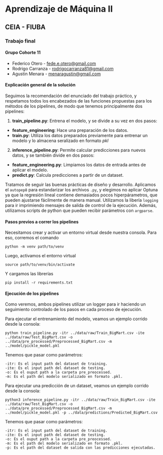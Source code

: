 # Aprendizaje de Máquina II

## CEIA - FIUBA

### Trabajo final

#### Grupo Cohorte 11
- Federico Otero - fede.e.otero@gmail.com
- Rodrigo Carranza - rodrigocarranza81@gmail.com
- Agustin Menara - menaragustin@gmail.com

#### Explicación general de la solución 

Seguimos la recomendación del enunciado del trabajo práctico, y respetamos todos los encabezados de las funciones propuestas para los métodos de los pipelines, de modo que tenemos principalmente dos pipelines:

1. **train_pipeline.py**: Entrena el modelo, y se divide a su vez en dos pasos:
  * **feature_engineering**: Hace una preparación de los datos.
  * **train.py**: Utiliza los datos preparados previamente para entrenar un modelo y lo almacena seralizado en formato _pkl_
2. **inference_pipeline.py**: Permite calcular predicciones para nuevos datos, y se también divide en dos pasos:
  * **feature_engineering.py**: Limpiamos los datos de entrada antes de aplicar el modelo.
  * **predict.py**: Calcula predicciones a partir de un dataset.

Tratamos de seguir las buenas prácticas de diseño y desarrollo. Aplicamos el `autopep8` para estandarizar los archivos `.py`, y elegimos no aplicar Optuna ya que la regresión lineal contiene demasiados pocos hiperpárametros, que pueden ajustarse fácilmente de manera manual. Utilizamos la libería `logging` para ir imprimiendo mensajes de salida de control de la ejecución. Además, utilizamos scripts de python que pueden recibir parámetros con `argparse`. 

#### Pasos previos a correr los pipelines

Necesitamos crear y activar un entorno virtual desde nuestra consola. Para eso, corremos el comando

`python -m venv path/to/venv`

Luego, activamos el entorno virtual

`source path/to/venv/bin/activate`

Y cargamos las librerías

`pip install -r requirements.txt`

#### Ejecución de los pipelines

Como veremos, ambos pipelines utilizar un logger para ir haciendo un seguimiento controlado de los pasos en cada proceso de ejecución. 

Para ejecutar el entrenamiento del modelo, veamos un ejemplo corrido desde la consola:

`python train_pipeline.py -itr ../data/raw/Train_BigMart.csv -ite ../data/raw/Test_BigMart.csv -o ../data/pre_processed/Preprocessed_BigMart.csv -m ../model/pickle_model.pkl`

Tenemos que pasar como parámetros:
```
-itr: Es el input path del dataset de training.
-ite: Es el input path del dataset de testing.
-o: Es el ouput path a la carpeta pre_preocessed.
-m: Es el path del modelo serializado en formato .pkl.
```

Para ejecutar una predicción de un dataset, veamos un ejemplo corrido desde la consola:

`python3 inference_pipeline.py -itr ../data/raw/Train_BigMart.csv -ite ../data/raw/Test_BigMart.csv -o ../data/pre_processed/Preprocessed_BigMart.csv -m ../model/pickle_model.pkl -p ../data/predictions/Predicted_BigMart.csv`

Tenemos que pasar como parámetros:
```
-itr: Es el input path del dataset de training.
-ite: Es el input path del dataset de testing.
-o: Es el ouput path a la carpeta pre_preocessed.
-m: Es el path del modelo serializado en formato .pkl.
-p: Es el path del dataset de salida con las predicciones ejecutadas.
```

